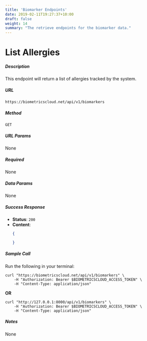 ```yaml
---
title: 'Biomarker Endpoints'
date: 2019-02-11T19:27:37+10:00
draft: false
weight: 14
summary: "The retrieve endpoints for the biomarker data."
---
```


# **List Allergies**
##### Description
This endpoint will return a list of allergies tracked by the system.

##### URL

`https://biometricscloud.net/api/v1/biomarkers`

##### Method

`GET`

##### URL Params

None

##### Required

None

##### Data Params

None

##### Success Response

  * **Status**: `200`
  * **Content**:
    ```json
    {

    }
    ```

##### Sample Call

Run the following in your terminal:

```shell
curl "https://biometricscloud.net/api/v1/biomarkers" \
    -H "Authorization: Bearer $BIOMETRICSCLOUD_ACCESS_TOKEN" \
    -H "Content-Type: application/json"
```

**OR**

```shell
curl "http://127.0.0.1:8000/api/v1/biomarkers" \
    -H "Authorization: Bearer $BIOMETRICSCLOUD_ACCESS_TOKEN" \
    -H "Content-Type: application/json"
```

##### Notes

None
